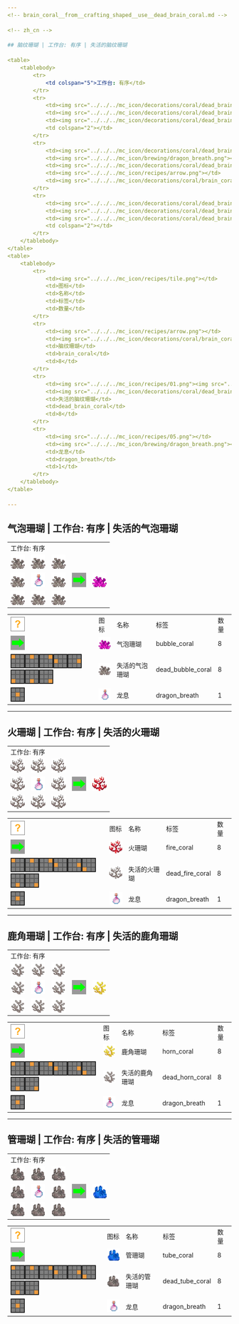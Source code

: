 ```yaml
---
<!-- brain_coral__from__crafting_shaped__use__dead_brain_coral.md -->

<!-- zh_cn -->

## 脑纹珊瑚 | 工作台: 有序 | 失活的脑纹珊瑚

<table>
	<tablebody>
		<tr>
			<td colspan="5">工作台: 有序</td>
		</tr>
		<tr>
			<td><img src="../../../mc_icon/decorations/coral/dead_brain_coral.png"></td>
			<td><img src="../../../mc_icon/decorations/coral/dead_brain_coral.png"></td>
			<td><img src="../../../mc_icon/decorations/coral/dead_brain_coral.png"></td>
			<td colspan="2"></td>
		</tr>
		<tr>
			<td><img src="../../../mc_icon/decorations/coral/dead_brain_coral.png"></td>
			<td><img src="../../../mc_icon/brewing/dragon_breath.png"></td>
			<td><img src="../../../mc_icon/decorations/coral/dead_brain_coral.png"></td>
			<td><img src="../../../mc_icon/recipes/arrow.png"></td>
			<td><img src="../../../mc_icon/decorations/coral/brain_coral.png"></td>
		</tr>
		<tr>
			<td><img src="../../../mc_icon/decorations/coral/dead_brain_coral.png"></td>
			<td><img src="../../../mc_icon/decorations/coral/dead_brain_coral.png"></td>
			<td><img src="../../../mc_icon/decorations/coral/dead_brain_coral.png"></td>
			<td colspan="2"></td>
		</tr>
	</tablebody>
</table>
<table>
	<tablebody>
		<tr>
			<td><img src="../../../mc_icon/recipes/tile.png"></td>
			<td>图标</td>
			<td>名称</td>
			<td>标签</td>
			<td>数量</td>
		</tr>
		<tr>
			<td><img src="../../../mc_icon/recipes/arrow.png"></td>
			<td><img src="../../../mc_icon/decorations/coral/brain_coral.png"></td>
			<td>脑纹珊瑚</td>
			<td>brain_coral</td>
			<td>8</td>
		</tr>
		<tr>
			<td><img src="../../../mc_icon/recipes/01.png"><img src="../../../mc_icon/recipes/02.png"><img src="../../../mc_icon/recipes/03.png"><img src="../../../mc_icon/recipes/04.png"><img src="../../../mc_icon/recipes/06.png"><img src="../../../mc_icon/recipes/07.png"><img src="../../../mc_icon/recipes/08.png"><img src="../../../mc_icon/recipes/09.png"></td>
			<td><img src="../../../mc_icon/decorations/coral/dead_brain_coral.png"></td>
			<td>失活的脑纹珊瑚</td>
			<td>dead_brain_coral</td>
			<td>8</td>
		</tr>
		<tr>
			<td><img src="../../../mc_icon/recipes/05.png"></td>
			<td><img src="../../../mc_icon/brewing/dragon_breath.png"></td>
			<td>龙息</td>
			<td>dragon_breath</td>
			<td>1</td>
		</tr>
	</tablebody>
</table>

---
```

<!-- bubble_coral__from__crafting_shaped__use__dead_bubble_coral.md -->

<!-- zh_cn -->

## 气泡珊瑚 | 工作台: 有序 | 失活的气泡珊瑚

<table>
	<tablebody>
		<tr>
			<td colspan="5">工作台: 有序</td>
		</tr>
		<tr>
			<td><img src="../../../mc_icon/decorations/coral/dead_bubble_coral.png"></td>
			<td><img src="../../../mc_icon/decorations/coral/dead_bubble_coral.png"></td>
			<td><img src="../../../mc_icon/decorations/coral/dead_bubble_coral.png"></td>
			<td colspan="2"></td>
		</tr>
		<tr>
			<td><img src="../../../mc_icon/decorations/coral/dead_bubble_coral.png"></td>
			<td><img src="../../../mc_icon/brewing/dragon_breath.png"></td>
			<td><img src="../../../mc_icon/decorations/coral/dead_bubble_coral.png"></td>
			<td><img src="../../../mc_icon/recipes/arrow.png"></td>
			<td><img src="../../../mc_icon/decorations/coral/bubble_coral.png"></td>
		</tr>
		<tr>
			<td><img src="../../../mc_icon/decorations/coral/dead_bubble_coral.png"></td>
			<td><img src="../../../mc_icon/decorations/coral/dead_bubble_coral.png"></td>
			<td><img src="../../../mc_icon/decorations/coral/dead_bubble_coral.png"></td>
			<td colspan="2"></td>
		</tr>
	</tablebody>
</table>
<table>
	<tablebody>
		<tr>
			<td><img src="../../../mc_icon/recipes/tile.png"></td>
			<td>图标</td>
			<td>名称</td>
			<td>标签</td>
			<td>数量</td>
		</tr>
		<tr>
			<td><img src="../../../mc_icon/recipes/arrow.png"></td>
			<td><img src="../../../mc_icon/decorations/coral/bubble_coral.png"></td>
			<td>气泡珊瑚</td>
			<td>bubble_coral</td>
			<td>8</td>
		</tr>
		<tr>
			<td><img src="../../../mc_icon/recipes/01.png"><img src="../../../mc_icon/recipes/02.png"><img src="../../../mc_icon/recipes/03.png"><img src="../../../mc_icon/recipes/04.png"><img src="../../../mc_icon/recipes/06.png"><img src="../../../mc_icon/recipes/07.png"><img src="../../../mc_icon/recipes/08.png"><img src="../../../mc_icon/recipes/09.png"></td>
			<td><img src="../../../mc_icon/decorations/coral/dead_bubble_coral.png"></td>
			<td>失活的气泡珊瑚</td>
			<td>dead_bubble_coral</td>
			<td>8</td>
		</tr>
		<tr>
			<td><img src="../../../mc_icon/recipes/05.png"></td>
			<td><img src="../../../mc_icon/brewing/dragon_breath.png"></td>
			<td>龙息</td>
			<td>dragon_breath</td>
			<td>1</td>
		</tr>
	</tablebody>
</table>

---
<!-- fire_coral__from__crafting_shaped__use__dead_fire_coral.md -->

<!-- zh_cn -->

## 火珊瑚 | 工作台: 有序 | 失活的火珊瑚

<table>
	<tablebody>
		<tr>
			<td colspan="5">工作台: 有序</td>
		</tr>
		<tr>
			<td><img src="../../../mc_icon/decorations/coral/dead_fire_coral.png"></td>
			<td><img src="../../../mc_icon/decorations/coral/dead_fire_coral.png"></td>
			<td><img src="../../../mc_icon/decorations/coral/dead_fire_coral.png"></td>
			<td colspan="2"></td>
		</tr>
		<tr>
			<td><img src="../../../mc_icon/decorations/coral/dead_fire_coral.png"></td>
			<td><img src="../../../mc_icon/brewing/dragon_breath.png"></td>
			<td><img src="../../../mc_icon/decorations/coral/dead_fire_coral.png"></td>
			<td><img src="../../../mc_icon/recipes/arrow.png"></td>
			<td><img src="../../../mc_icon/decorations/coral/fire_coral.png"></td>
		</tr>
		<tr>
			<td><img src="../../../mc_icon/decorations/coral/dead_fire_coral.png"></td>
			<td><img src="../../../mc_icon/decorations/coral/dead_fire_coral.png"></td>
			<td><img src="../../../mc_icon/decorations/coral/dead_fire_coral.png"></td>
			<td colspan="2"></td>
		</tr>
	</tablebody>
</table>
<table>
	<tablebody>
		<tr>
			<td><img src="../../../mc_icon/recipes/tile.png"></td>
			<td>图标</td>
			<td>名称</td>
			<td>标签</td>
			<td>数量</td>
		</tr>
		<tr>
			<td><img src="../../../mc_icon/recipes/arrow.png"></td>
			<td><img src="../../../mc_icon/decorations/coral/fire_coral.png"></td>
			<td>火珊瑚</td>
			<td>fire_coral</td>
			<td>8</td>
		</tr>
		<tr>
			<td><img src="../../../mc_icon/recipes/01.png"><img src="../../../mc_icon/recipes/02.png"><img src="../../../mc_icon/recipes/03.png"><img src="../../../mc_icon/recipes/04.png"><img src="../../../mc_icon/recipes/06.png"><img src="../../../mc_icon/recipes/07.png"><img src="../../../mc_icon/recipes/08.png"><img src="../../../mc_icon/recipes/09.png"></td>
			<td><img src="../../../mc_icon/decorations/coral/dead_fire_coral.png"></td>
			<td>失活的火珊瑚</td>
			<td>dead_fire_coral</td>
			<td>8</td>
		</tr>
		<tr>
			<td><img src="../../../mc_icon/recipes/05.png"></td>
			<td><img src="../../../mc_icon/brewing/dragon_breath.png"></td>
			<td>龙息</td>
			<td>dragon_breath</td>
			<td>1</td>
		</tr>
	</tablebody>
</table>

---
<!-- horn_coral__from__crafting_shaped__use__dead_horn_coral.md -->

<!-- zh_cn -->

## 鹿角珊瑚 | 工作台: 有序 | 失活的鹿角珊瑚

<table>
	<tablebody>
		<tr>
			<td colspan="5">工作台: 有序</td>
		</tr>
		<tr>
			<td><img src="../../../mc_icon/decorations/coral/dead_horn_coral.png"></td>
			<td><img src="../../../mc_icon/decorations/coral/dead_horn_coral.png"></td>
			<td><img src="../../../mc_icon/decorations/coral/dead_horn_coral.png"></td>
			<td colspan="2"></td>
		</tr>
		<tr>
			<td><img src="../../../mc_icon/decorations/coral/dead_horn_coral.png"></td>
			<td><img src="../../../mc_icon/brewing/dragon_breath.png"></td>
			<td><img src="../../../mc_icon/decorations/coral/dead_horn_coral.png"></td>
			<td><img src="../../../mc_icon/recipes/arrow.png"></td>
			<td><img src="../../../mc_icon/decorations/coral/horn_coral.png"></td>
		</tr>
		<tr>
			<td><img src="../../../mc_icon/decorations/coral/dead_horn_coral.png"></td>
			<td><img src="../../../mc_icon/decorations/coral/dead_horn_coral.png"></td>
			<td><img src="../../../mc_icon/decorations/coral/dead_horn_coral.png"></td>
			<td colspan="2"></td>
		</tr>
	</tablebody>
</table>
<table>
	<tablebody>
		<tr>
			<td><img src="../../../mc_icon/recipes/tile.png"></td>
			<td>图标</td>
			<td>名称</td>
			<td>标签</td>
			<td>数量</td>
		</tr>
		<tr>
			<td><img src="../../../mc_icon/recipes/arrow.png"></td>
			<td><img src="../../../mc_icon/decorations/coral/horn_coral.png"></td>
			<td>鹿角珊瑚</td>
			<td>horn_coral</td>
			<td>8</td>
		</tr>
		<tr>
			<td><img src="../../../mc_icon/recipes/01.png"><img src="../../../mc_icon/recipes/02.png"><img src="../../../mc_icon/recipes/03.png"><img src="../../../mc_icon/recipes/04.png"><img src="../../../mc_icon/recipes/06.png"><img src="../../../mc_icon/recipes/07.png"><img src="../../../mc_icon/recipes/08.png"><img src="../../../mc_icon/recipes/09.png"></td>
			<td><img src="../../../mc_icon/decorations/coral/dead_horn_coral.png"></td>
			<td>失活的鹿角珊瑚</td>
			<td>dead_horn_coral</td>
			<td>8</td>
		</tr>
		<tr>
			<td><img src="../../../mc_icon/recipes/05.png"></td>
			<td><img src="../../../mc_icon/brewing/dragon_breath.png"></td>
			<td>龙息</td>
			<td>dragon_breath</td>
			<td>1</td>
		</tr>
	</tablebody>
</table>

---
<!-- tube_coral__from__crafting_shaped__use__dead_tube_coral.md -->

<!-- zh_cn -->

## 管珊瑚 | 工作台: 有序 | 失活的管珊瑚

<table>
	<tablebody>
		<tr>
			<td colspan="5">工作台: 有序</td>
		</tr>
		<tr>
			<td><img src="../../../mc_icon/decorations/coral/dead_tube_coral.png"></td>
			<td><img src="../../../mc_icon/decorations/coral/dead_tube_coral.png"></td>
			<td><img src="../../../mc_icon/decorations/coral/dead_tube_coral.png"></td>
			<td colspan="2"></td>
		</tr>
		<tr>
			<td><img src="../../../mc_icon/decorations/coral/dead_tube_coral.png"></td>
			<td><img src="../../../mc_icon/brewing/dragon_breath.png"></td>
			<td><img src="../../../mc_icon/decorations/coral/dead_tube_coral.png"></td>
			<td><img src="../../../mc_icon/recipes/arrow.png"></td>
			<td><img src="../../../mc_icon/decorations/coral/tube_coral.png"></td>
		</tr>
		<tr>
			<td><img src="../../../mc_icon/decorations/coral/dead_tube_coral.png"></td>
			<td><img src="../../../mc_icon/decorations/coral/dead_tube_coral.png"></td>
			<td><img src="../../../mc_icon/decorations/coral/dead_tube_coral.png"></td>
			<td colspan="2"></td>
		</tr>
	</tablebody>
</table>
<table>
	<tablebody>
		<tr>
			<td><img src="../../../mc_icon/recipes/tile.png"></td>
			<td>图标</td>
			<td>名称</td>
			<td>标签</td>
			<td>数量</td>
		</tr>
		<tr>
			<td><img src="../../../mc_icon/recipes/arrow.png"></td>
			<td><img src="../../../mc_icon/decorations/coral/tube_coral.png"></td>
			<td>管珊瑚</td>
			<td>tube_coral</td>
			<td>8</td>
		</tr>
		<tr>
			<td><img src="../../../mc_icon/recipes/01.png"><img src="../../../mc_icon/recipes/02.png"><img src="../../../mc_icon/recipes/03.png"><img src="../../../mc_icon/recipes/04.png"><img src="../../../mc_icon/recipes/06.png"><img src="../../../mc_icon/recipes/07.png"><img src="../../../mc_icon/recipes/08.png"><img src="../../../mc_icon/recipes/09.png"></td>
			<td><img src="../../../mc_icon/decorations/coral/dead_tube_coral.png"></td>
			<td>失活的管珊瑚</td>
			<td>dead_tube_coral</td>
			<td>8</td>
		</tr>
		<tr>
			<td><img src="../../../mc_icon/recipes/05.png"></td>
			<td><img src="../../../mc_icon/brewing/dragon_breath.png"></td>
			<td>龙息</td>
			<td>dragon_breath</td>
			<td>1</td>
		</tr>
	</tablebody>
</table>

